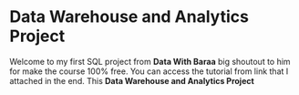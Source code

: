 # Data Warehouse and Analytics Project

Welcome to my first SQL project from **Data With Baraa** big shoutout to him for make the course 100% free. You can access the tutorial from link that I attached in the end.
This **Data Warehouse and Analytics Project** 
